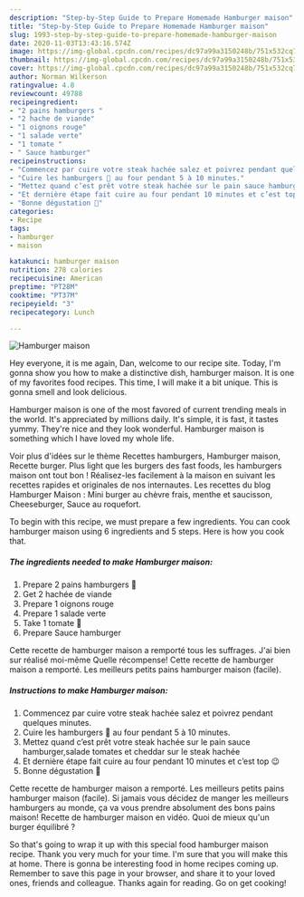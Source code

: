 ```yaml
---
description: "Step-by-Step Guide to Prepare Homemade Hamburger maison"
title: "Step-by-Step Guide to Prepare Homemade Hamburger maison"
slug: 1993-step-by-step-guide-to-prepare-homemade-hamburger-maison
date: 2020-11-03T13:43:16.574Z
image: https://img-global.cpcdn.com/recipes/dc97a99a3150248b/751x532cq70/hamburger-maison-photo-principale-de-la-recette.jpg
thumbnail: https://img-global.cpcdn.com/recipes/dc97a99a3150248b/751x532cq70/hamburger-maison-photo-principale-de-la-recette.jpg
cover: https://img-global.cpcdn.com/recipes/dc97a99a3150248b/751x532cq70/hamburger-maison-photo-principale-de-la-recette.jpg
author: Norman Wilkerson
ratingvalue: 4.8
reviewcount: 49788
recipeingredient:
- "2 pains hamburgers "
- "2 hache de viande"
- "1 oignons rouge"
- "1 salade verte"
- "1 tomate "
- " Sauce hamburger"
recipeinstructions:
- "Commencez par cuire votre steak hachée salez et poivrez pendant quelques minutes."
- "Cuire les hamburgers 🍔 au four pendant 5 à 10 minutes."
- "Mettez quand c’est prêt votre steak hachée sur le pain sauce hamburger,salade tomates et cheddar sur le steak hachée"
- "Et dernière étape fait cuire au four pendant 10 minutes et c’est top 😉"
- "Bonne dégustation 🥰"
categories:
- Recipe
tags:
- hamburger
- maison

katakunci: hamburger maison 
nutrition: 278 calories
recipecuisine: American
preptime: "PT28M"
cooktime: "PT37M"
recipeyield: "3"
recipecategory: Lunch

---
```



![Hamburger maison](https://img-global.cpcdn.com/recipes/dc97a99a3150248b/751x532cq70/hamburger-maison-photo-principale-de-la-recette.jpg)

Hey everyone, it is me again, Dan, welcome to our recipe site. Today, I'm gonna show you how to make a distinctive dish, hamburger maison. It is one of my favorites food recipes. This time, I will make it a bit unique. This is gonna smell and look delicious.

Hamburger maison is one of the most favored of current trending meals in the world. It's appreciated by millions daily. It's simple, it is fast, it tastes yummy. They're nice and they look wonderful. Hamburger maison is something which I have loved my whole life.

Voir plus d&#39;idées sur le thème Recettes hamburgers, Hamburger maison, Recette burger. Plus light que les burgers des fast foods, les hamburgers maison ont tout bon ! Réalisez-les facilement à la maison en suivant les recettes rapides et originales de nos internautes. Les recettes du blog Hamburger Maison : Mini burger au chèvre frais, menthe et saucisson, Cheeseburger, Sauce au roquefort.


To begin with this recipe, we must prepare a few ingredients. You can cook hamburger maison using 6 ingredients and 5 steps. Here is how you cook that.

<!--inarticleads1-->

##### The ingredients needed to make Hamburger maison:

1. Prepare 2 pains hamburgers 🍔
1. Get 2 hachée de viande
1. Prepare 1 oignons rouge
1. Prepare 1 salade verte
1. Take 1 tomate 🍅
1. Prepare  Sauce hamburger


Cette recette de hamburger maison a remporté tous les suffrages. J&#39;ai bien sur réalisé moi-même Quelle récompense! Cette recette de hamburger maison a remporté. Les meilleurs petits pains hamburger maison (facile). 

<!--inarticleads2-->

##### Instructions to make Hamburger maison:

1. Commencez par cuire votre steak hachée salez et poivrez pendant quelques minutes.
1. Cuire les hamburgers 🍔 au four pendant 5 à 10 minutes.
1. Mettez quand c’est prêt votre steak hachée sur le pain sauce hamburger,salade tomates et cheddar sur le steak hachée
1. Et dernière étape fait cuire au four pendant 10 minutes et c’est top 😉
1. Bonne dégustation 🥰


Cette recette de hamburger maison a remporté. Les meilleurs petits pains hamburger maison (facile). Si jamais vous décidez de manger les meilleurs hamburgers au monde, ça va vous prendre absolument des bons pains maison! Recette de hamburger maison en vidéo. Quoi de mieux qu&#39;un burger équilibré ? 

So that's going to wrap it up with this special food hamburger maison recipe. Thank you very much for your time. I'm sure that you will make this at home. There is gonna be interesting food in home recipes coming up. Remember to save this page in your browser, and share it to your loved ones, friends and colleague. Thanks again for reading. Go on get cooking!

